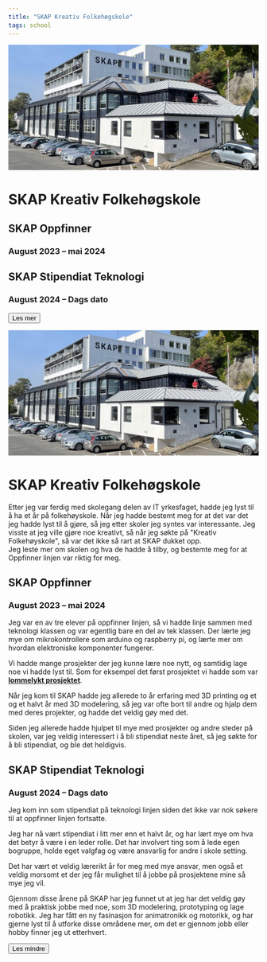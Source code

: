 ```yaml
---
title: "SKAP Kreativ Folkehøgskole"
tags: school
---
```


![SKAP Kreativ Folkehøgskole](/assets/images/School/SkapFHS.jpg)

# SKAP Kreativ Folkehøgskole

<div class="spacer"></div>

## SKAP Oppfinner

### August 2023 – mai 2024

<div class="spacer"></div>

## SKAP Stipendiat Teknologi

### August 2024 – Dags dato


<div class="spacer"></div>

<button class="expand-button styled">Les mer</button>

<div class="split">

![SKAP Kreativ Folkehøgskole](/assets/images/School/SkapFHS.jpg)

# SKAP Kreativ Folkehøgskole

Etter jeg var ferdig med skolegang delen av IT yrkesfaget, hadde jeg lyst til å ha et år på folkehøyskole. Når jeg hadde bestemt meg for at det var det jeg hadde lyst til å gjøre, så jeg etter skoler jeg syntes var interessante.
Jeg visste at jeg ville gjøre noe kreativt, så når jeg søkte på "Kreativ Folkehøyskole", så var det ikke så rart at SKAP dukket opp.  
Jeg leste mer om skolen og hva de hadde å tilby, og bestemte meg for at Oppfinner linjen var riktig for meg.

<div class="spacer"></div>

## SKAP Oppfinner

### August 2023 – mai 2024

Jeg var en av tre elever på oppfinner linjen, så vi hadde linje sammen med teknologi klassen og var egentlig bare en del av tek klassen. Der lærte jeg mye om mikrokontrollere som arduino og raspberry pi, og lærte mer om hvordan elektroniske komponenter fungerer.

Vi hadde mange prosjekter der jeg kunne lære noe nytt, og samtidig lage noe vi hadde lyst til. Som for eksempel det først prosjektet vi hadde som var **[lommelykt prosjektet](/projects/project5/)**.

Når jeg kom til SKAP hadde jeg allerede to år erfaring med 3D printing og et og et halvt år med 3D modelering, så jeg var ofte bort til andre og hjalp dem med deres projekter, og hadde det veldig gøy med det.

<div class="spacer"></div>

Siden jeg allerede hadde hjulpet til mye med prosjekter og andre steder på skolen, var jeg veldig interessert i å bli stipendiat neste året, så jeg søkte for å bli stipendiat, og ble det heldigvis.

<div class="spacer"></div>

## SKAP Stipendiat Teknologi

### August 2024 – Dags dato

Jeg kom inn som stipendiat på teknologi linjen siden det ikke var nok søkere til at oppfinner linjen fortsatte.

Jeg har nå vært stipendiat i litt mer enn et halvt år, og har lært mye om hva det betyr å være i en leder rolle. Det har involvert ting som å lede egen bogruppe, holde eget valgfag og være ansvarlig for andre i skole setting.

Det har vært et veldig lærerikt år for meg med mye ansvar, men også et veldig morsomt et der jeg får mulighet til å jobbe på prosjektene mine så mye jeg vil.

Gjennom disse årene på SKAP har jeg funnet ut at jeg har det veldig gøy med å praktisk jobbe med noe, som 3D modelering, prototyping og lage robotikk. Jeg har fått en ny fasinasjon for animatronikk og motorikk, og har gjerne lyst til å utforke disse områdene mer, om det er gjennom jobb eller hobby finner jeg ut etterhvert.


<div class="spacer"></div>

<button class="expand-button styled">Les mindre</button>
